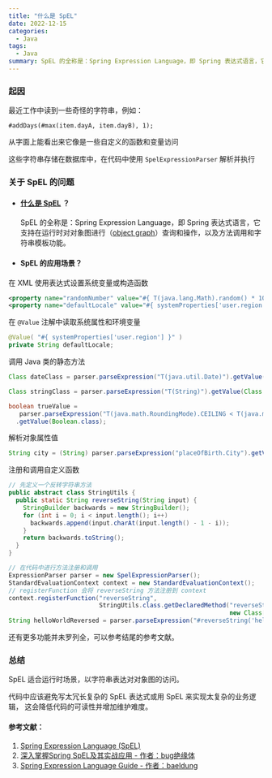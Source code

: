 ```yaml
---
title: "什么是 SpEL"
date: 2022-12-15
categories:
  - Java
tags:
  - Java
summary: SpEL 的全称是：Spring Expression Language，即 Spring 表达式语言，它支持在运行时对对象图进行（object graph）查询和操作，以及方法调用和字符串模板功能。
---
```

### 起因
最近工作中读到一些奇怪的字符串，例如：

`#addDays(#max(item.dayA, item.dayB), 1);`

从字面上能看出来它像是一些自定义的函数和变量访问

这些字符串存储在数据库中，在代码中使用 `SpelExpressionParser` 解析并执行

### 关于 SpEL 的问题
- #### [什么是 SpEL](https://docs.spring.io/spring-framework/docs/3.0.x/reference/expressions.html) ？

	SpEL 的全称是：Spring Expression Language，即 Spring 表达式语言，它支持在运行时对对象图进行（[object graph](https://en.wikipedia.org/wiki/Object_graph)）查询和操作，以及方法调用和字符串模板功能。
	
	
- #### SpEL 的应用场景？
在 XML 使用表达式设置系统变量或构造函数
```XML
<property name="randomNumber" value="#{ T(java.lang.Math).random() * 100.0 }"/>
<property name="defaultLocale" value="#{ systemProperties['user.region'] }"/>
```

在 `@Value` 注解中读取系统属性和环境变量
```Java
@Value( "#{ systemProperties['user.region'] }" )
private String defaultLocale;
```

调用 Java 类的静态方法
```Java
Class dateClass = parser.parseExpression("T(java.util.Date)").getValue(Class.class);

Class stringClass = parser.parseExpression("T(String)").getValue(Class.class);

boolean trueValue = 
   parser.parseExpression("T(java.math.RoundingMode).CEILING < T(java.math.RoundingMode).FLOOR")
  .getValue(Boolean.class);
```
解析对象属性值
``` Java
String city = (String) parser.parseExpression("placeOfBirth.City").getValue(context);
```

注册和调用自定义函数
```java
// 先定义一个反转字符串方法
public abstract class StringUtils {
  public static String reverseString(String input) {
    StringBuilder backwards = new StringBuilder();
    for (int i = 0; i < input.length(); i++) 
      backwards.append(input.charAt(input.length() - 1 - i));
    }
    return backwards.toString();
  }
}
```

```java
// 在代码中进行方法注册和调用
ExpressionParser parser = new SpelExpressionParser();
StandardEvaluationContext context = new StandardEvaluationContext();
// registerFunction 会将 reverseString 方法注册到 context
context.registerFunction("reverseString", 
                         StringUtils.class.getDeclaredMethod("reverseString", 
                                                             new Class[] { String.class }));
String helloWorldReversed = parser.parseExpression("#reverseString('hello')").getValue(context, String.class);
```

还有更多功能并未罗列全，可以参考结尾的参考文献。

### 总结
SpEL 适合运行时场景，以字符串表达对对象图的访问。

代码中应该避免写太冗长复杂的 SpEL 表达式或用 SpEL 来实现太复杂的业务逻辑， 这会降低代码的可读性并增加维护难度。

#### 参考文献：

1. [Spring Expression Language (SpEL)](https://docs.spring.io/spring-framework/docs/3.0.x/reference/expressions.html) 
2. [深入掌握Spring SpEL及其实战应用 - 作者：bug绝缘体](https://zhuanlan.zhihu.com/p/149920813)
3. [Spring Expression Language Guide - 作者：baeldung](https://www.baeldung.com/spring-expression-language)

